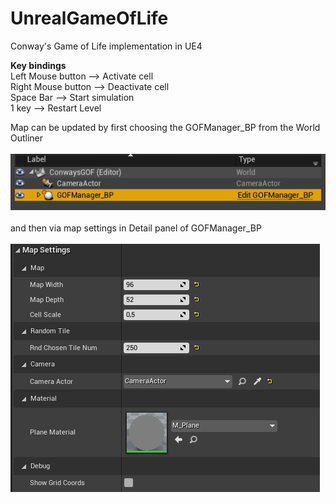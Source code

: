 # UnrealGameOfLife
 Conway's Game of Life implementation in UE4

<b>Key bindings</b> <br>
Left Mouse button --> Activate cell <br>
Right Mouse button --> Deactivate cell <br>
Space Bar --> Start simulation <br>
1 key --> Restart Level <br>

Map can be updated by first choosing the GOFManager_BP from the World Outliner  <br>
<br>![](https://github.com/Vergillus/UnrealGameOfLife/blob/main/Screenshots/SS2.png) <br>
<br>and then via map settings in Detail panel of GOFManager_BP <br>
<br>![](https://github.com/Vergillus/UnrealGameOfLife/blob/main/Screenshots/SS1.png)
